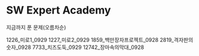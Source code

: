 # SW Expert Academy

지금까지 푼 문제(오름차순)

1226_미로1_0929
1227_미로2_0929
1859_백만장자프로젝트_0928
2819_격자판의 숫자_0928
7733_치즈도둑_0929
12742_장마속의막대_0928
